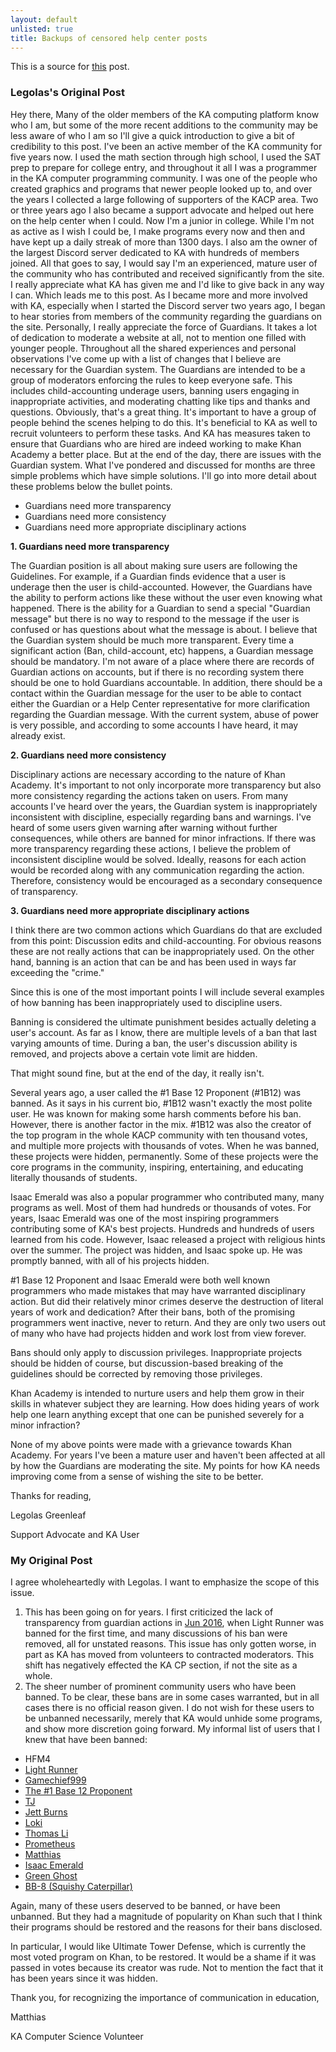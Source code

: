 ```yaml
---
layout: default
unlisted: true
title: Backups of censored help center posts 
---
```


This is a source for [this](events-of-september-22nd) post.

### Legolas's Original Post

Hey there,
Many of the older members of the KA computing platform know who I am, but some of the more recent additions to the community may be less aware of who I am so I'll give a quick introduction to give a bit of credibility to this post.
I've been an active member of the KA community for five years now. I used the math section through high school, I used the SAT prep to prepare for college entry, and throughout it all I was a programmer in the KA computer programming community. I was one of the people who created graphics and programs that newer people looked up to, and over the years I collected a large following of supporters of the KACP area. Two or three years ago I also became a support advocate and helped out here on the help center when I could. Now I'm a junior in college. While I'm not as active as I wish I could be, I make programs every now and then and have kept up a daily streak of more than 1300 days. I also am the owner of the largest Discord server dedicated to KA with hundreds of members joined. All that goes to say, I would say I'm an experienced, mature user of the community who has contributed and received significantly from the site. I really appreciate what KA has given me and I'd like to give back in any way I can. Which leads me to this post.
As I became more and more involved with KA, especially when I started the Discord server two years ago, I began to hear stories from members of the community regarding the guardians on the site. Personally, I really appreciate the force of Guardians. It takes a lot of dedication to moderate a website at all, not to mention one filled with younger people.
Throughout all the shared experiences and personal observations I've come up with a list of changes that I believe are necessary for the Guardian system. The Guardians are intended to be a group of moderators enforcing the rules to keep everyone safe. This includes child-accounting underage users, banning users engaging in inappropriate activities, and moderating chatting like tips and thanks and questions.
Obviously, that's a great thing. It's important to have a group of people behind the scenes helping to do this. It's beneficial to KA as well to recruit volunteers to perform these tasks. And KA has measures taken to ensure that Guardians who are hired are indeed working to make Khan Academy a better place. But at the end of the day, there are issues with the Guardian system. What I've pondered and discussed for months are three simple problems which have simple solutions. I'll go into more detail about these problems below the bullet points.

* Guardians need more transparency
* Guardians need more consistency
* Guardians need more appropriate disciplinary actions

**1. Guardians need more transparency**

The Guardian position is all about making sure users are following the Guidelines. For example, if a Guardian finds evidence that a user is underage then the user is child-accounted. However, the Guardians have the ability to perform actions like these without the user even knowing what happened. There is the ability for a Guardian to send a special "Guardian message" but there is no way to respond to the message if the user is confused or has questions about what the message is about. I believe that the Guardian system should be much more transparent. Every time a significant action (Ban, child-account, etc) happens, a Guardian message should be mandatory. I'm not aware of a place where there are records of Guardian actions on accounts, but if there is no recording system there should be one to hold Guardians accountable. In addition, there should be a contact within the Guardian message for the user to be able to contact either the Guardian or a Help Center representative for more clarification regarding the Guardian message. With the current system, abuse of power is very possible, and according to some accounts I have heard, it may already exist.

**2. Guardians need more consistency**

Disciplinary actions are necessary according to the nature of Khan Academy. It's important to not only incorporate more transparency but also more consistency regarding the actions taken on users. From many accounts I've heard over the years, the Guardian system is inappropriately inconsistent with discipline, especially regarding bans and warnings. I've heard of some users given warning after warning without further consequences, while others are banned for minor infractions. If there was more transparency regarding these actions, I believe the problem of inconsistent discipline would be solved. Ideally, reasons for each action would be recorded along with any communication regarding the action. Therefore, consistency would be encouraged as a secondary consequence of transparency.


**3. Guardians need more appropriate disciplinary actions**

I think there are two common actions which Guardians do that are excluded from this point: Discussion edits and child-accounting. For obvious reasons these are not really actions that can be inappropriately used. On the other hand, banning is an action that can be and has been used in ways far exceeding the "crime." 

Since this is one of the most important points I will include several examples of how banning has been inappropriately used to discipline users.

Banning is considered the ultimate punishment besides actually deleting a user's account. As far as I know, there are multiple levels of a ban that last varying amounts of time. During a ban, the user's discussion ability is removed, and projects above a certain vote limit are hidden.

That might sound fine, but at the end of the day, it really isn't.

Several years ago, a user called the #1 Base 12 Proponent (#1B12) was banned. As it says in his current bio, #1B12 wasn't exactly the most polite user. He was known for making some harsh comments before his ban. However, there is another factor in the mix. #1B12 was also the creator of the top program in the whole KACP community with ten thousand votes, and multiple more projects with thousands of votes. When he was banned, these projects were hidden, permanently. Some of these projects were the core programs in the community, inspiring, entertaining, and educating literally thousands of students.

Isaac Emerald was also a popular programmer who contributed many, many programs as well. Most of them had hundreds or thousands of votes. For years, Isaac Emerald was one of the most inspiring programmers contributing some of KA's best projects. Hundreds and hundreds of users learned from his code. However, Isaac released a project with religious hints over the summer. The project was hidden, and Isaac spoke up. He was promptly banned, with all of his projects hidden. 

\#1 Base 12 Proponent and Isaac Emerald were both well known programmers who made mistakes that may have warranted disciplinary action. But did their relatively minor crimes deserve the destruction of literal years of work and dedication? After their bans, both of the promising programmers went inactive, never to return. And they are only two users out of many who have had projects hidden and work lost from view forever.

Bans should only apply to discussion privileges. Inappropriate projects should be hidden of course, but discussion-based breaking of the guidelines should be corrected by removing those privileges. 

Khan Academy is intended to nurture users and help them grow in their skills in whatever subject they are learning. How does hiding years of work help one learn anything except that one can be punished severely for a minor infraction?
 
None of my above points were made with a grievance towards Khan Academy. For years I've been a mature user and haven't been affected at all by how the Guardians are moderating the site. My points for how KA needs improving come from a sense of wishing the site to be better.
 
Thanks for reading,

Legolas Greenleaf

Support Advocate and KA User


### My Original Post

I agree wholeheartedly with Legolas. I want to emphasize the scope of this issue.
1. This has been going on for years. I first criticized the lack of transparency from guardian actions in [Jun 2016](https://www.khanacademy.org/computer-programming/ka-api-info-and-links/4621185492058112?qa_expand_key=ag5zfmtoYW4tYWNhZGVteXJkCxIIVXNlckRhdGEiQXVzZXJfaWRfa2V5X2h0dHA6Ly9nb29nbGVpZC5raGFuYWNhZGVteS5vcmcvMTA2ODY2MDYzOTg2MTY3ODM3ODkxDAsSCEZlZWRiYWNrGICAgKCE35YKDA), when Light Runner was banned for the first time, and many discussions of his ban were removed, all for unstated reasons. This issue has only gotten worse, in part as KA has moved from volunteers to contracted moderators. This shift has negatively effected the KA CP section, if not the site as a whole.
2. The sheer number of prominent community users who have been banned. To be clear, these bans are in some cases warranted, but in all cases there is no official reason given. I do not wish for these users to be unbanned necessarily, merely that KA would unhide some programs, and show more discretion going forward. My informal list of users that I knew that have been banned:
- HFM4
- [Light Runner](https://www.khanacademy.org/profile/kaid_486291797225131982323911)
- [Gamechief999](https://www.khanacademy.org/profile/kaid_806005010494028487929883)
- [The #1 Base 12 Proponent](https://www.khanacademy.org/profile/kaid_587121826918705844471320)
- [TJ](https://www.khanacademy.org/profile/kaid_302535497648085796213399)
- [Jett Burns](https://www.khanacademy.org/profile/kaid_455920429074646065838008)
- [Loki](https://www.khanacademy.org/profile/kaid_1167230140884859457175747)
- [Thomas Li](https://www.khanacademy.org/profile/kaid_901380113796617843784450)
- [Prometheus](https://www.khanacademy.org/profile/kaid_55939052732362825785511)
- [Matthias](https://www.khanacademy.org/profile/kaid_757721856896775939251306)
- [Isaac Emerald](https://www.khanacademy.org/profile/kaid_98250319499372249175870)
- [Green Ghost](https://www.khanacademy.org/profile/kaid_145655330786057731504264)
- [BB-8 (Squishy Caterpillar)](https://www.khanacademy.org/profile/kaid_79492645558798574591143)

Again, many of these users deserved to be banned, or have been unbanned. But they had a magnitude of popularity on Khan such that I think their programs should be restored and the reasons for their bans disclosed.

In particular, I would like Ultimate Tower Defense, which is currently the most voted program on Khan, to be restored. It would be a shame if it was passed in votes because its creator was rude. Not to mention the fact that it has been years since it was hidden.

Thank you, for recognizing the importance of communication in education,

Matthias

KA Computer Science Volunteer
